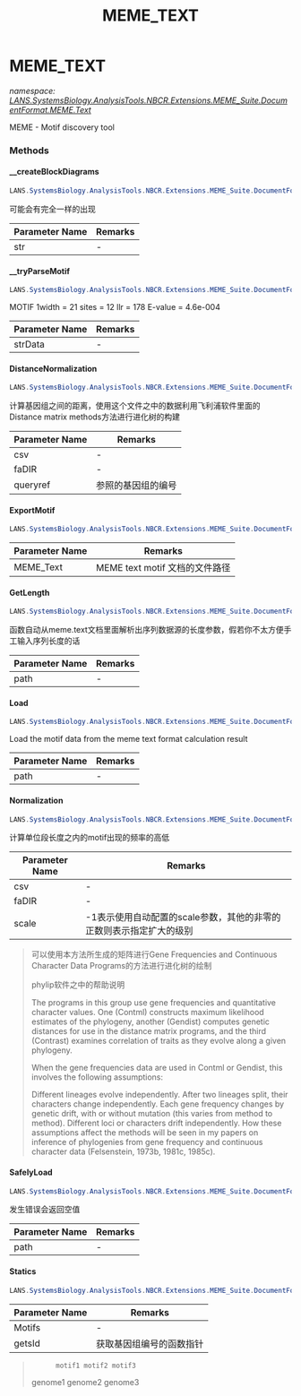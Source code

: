 ﻿---
title: MEME_TEXT
---

# MEME_TEXT
_namespace: [LANS.SystemsBiology.AnalysisTools.NBCR.Extensions.MEME_Suite.DocumentFormat.MEME.Text](N-LANS.SystemsBiology.AnalysisTools.NBCR.Extensions.MEME_Suite.DocumentFormat.MEME.Text.html)_

MEME - Motif discovery tool

### Methods

#### __createBlockDiagrams
```csharp
LANS.SystemsBiology.AnalysisTools.NBCR.Extensions.MEME_Suite.DocumentFormat.MEME.Text.MEME_TEXT.__createBlockDiagrams(System.String[])
```
可能会有完全一样的出现

|Parameter Name|Remarks|
|--------------|-------|
|str|-|


#### __tryParseMotif
```csharp
LANS.SystemsBiology.AnalysisTools.NBCR.Extensions.MEME_Suite.DocumentFormat.MEME.Text.MEME_TEXT.__tryParseMotif(System.String,System.String)
```
MOTIF 1width = 21 sites = 12 llr = 178 E-value = 4.6e-004

|Parameter Name|Remarks|
|--------------|-------|
|strData|-|


#### DistanceNormalization
```csharp
LANS.SystemsBiology.AnalysisTools.NBCR.Extensions.MEME_Suite.DocumentFormat.MEME.Text.MEME_TEXT.DistanceNormalization(Microsoft.VisualBasic.DocumentFormat.Csv.DocumentStream.File,System.String,System.String)
```
计算基因组之间的距离，使用这个文件之中的数据利用飞利浦软件里面的Distance matrix methods方法进行进化树的构建

|Parameter Name|Remarks|
|--------------|-------|
|csv|-|
|faDIR|-|
|queryref|参照的基因组的编号|


#### ExportMotif
```csharp
LANS.SystemsBiology.AnalysisTools.NBCR.Extensions.MEME_Suite.DocumentFormat.MEME.Text.MEME_TEXT.ExportMotif(System.String)
```


|Parameter Name|Remarks|
|--------------|-------|
|MEME_Text|MEME text motif 文档的文件路径|


#### GetLength
```csharp
LANS.SystemsBiology.AnalysisTools.NBCR.Extensions.MEME_Suite.DocumentFormat.MEME.Text.MEME_TEXT.GetLength(System.String)
```
函数自动从meme.text文档里面解析出序列数据源的长度参数，假若你不太方便手工输入序列长度的话

|Parameter Name|Remarks|
|--------------|-------|
|path|-|


#### Load
```csharp
LANS.SystemsBiology.AnalysisTools.NBCR.Extensions.MEME_Suite.DocumentFormat.MEME.Text.MEME_TEXT.Load(System.String,System.Boolean)
```
Load the motif data from the meme text format calculation result

|Parameter Name|Remarks|
|--------------|-------|
|path|-|


#### Normalization
```csharp
LANS.SystemsBiology.AnalysisTools.NBCR.Extensions.MEME_Suite.DocumentFormat.MEME.Text.MEME_TEXT.Normalization(Microsoft.VisualBasic.DocumentFormat.Csv.DocumentStream.File,System.String,System.Int32)
```
计算单位段长度之内的motif出现的频率的高低

|Parameter Name|Remarks|
|--------------|-------|
|csv|-|
|faDIR|-|
|scale|-1表示使用自动配置的scale参数，其他的非零的正数则表示指定扩大的级别|

> 
>  可以使用本方法所生成的矩阵进行Gene Frequencies and Continuous Character Data Programs的方法进行进化树的绘制
>  
>  phylip软件之中的帮助说明
>  
>  The programs in this group use gene frequencies and quantitative character values. One (Contml) constructs maximum likelihood estimates of the phylogeny, another (Gendist) computes genetic distances for use in the distance matrix programs, and the third (Contrast) examines correlation of traits as they evolve along a given phylogeny.
>  
>  When the gene frequencies data are used in Contml or Gendist, this involves the following assumptions:
>  
>  Different lineages evolve independently.
>  After two lineages split, their characters change independently.
>  Each gene frequency changes by genetic drift, with or without mutation (this varies from method to method).
>  Different loci or characters drift independently.
>  How these assumptions affect the methods will be seen in my papers on inference of phylogenies from gene frequency and continuous character data (Felsenstein, 1973b, 1981c, 1985c).
>  

#### SafelyLoad
```csharp
LANS.SystemsBiology.AnalysisTools.NBCR.Extensions.MEME_Suite.DocumentFormat.MEME.Text.MEME_TEXT.SafelyLoad(System.String,System.Boolean)
```
发生错误会返回空值

|Parameter Name|Remarks|
|--------------|-------|
|path|-|


#### Statics
```csharp
LANS.SystemsBiology.AnalysisTools.NBCR.Extensions.MEME_Suite.DocumentFormat.MEME.Text.MEME_TEXT.Statics(System.Collections.Generic.IEnumerable{LANS.SystemsBiology.AnalysisTools.NBCR.Extensions.MEME_Suite.DocumentFormat.MEME.LDM.Motif},System.Func{System.String,System.String})
```


|Parameter Name|Remarks|
|--------------|-------|
|Motifs|-|
|getsId|获取基因组编号的函数指针|

> 
>           motif1 motif2 motif3
>  genome1
>  genome2
>  genome3
>  




